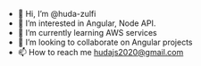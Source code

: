 - 👋 Hi, I’m @huda-zulfi
- 👀 I’m interested in Angular, Node API.
- 🌱 I’m currently learning AWS services
- 💞️ I’m looking to collaborate on Angular projects
- 📫 How to reach me hudajs2020@gmail.com

<!---
huda-zulfi/huda-zulfi is a ✨ special ✨ repository because its `README.md` (this file) appears on your GitHub profile.
You can click the Preview link to take a look at your changes.
--->
